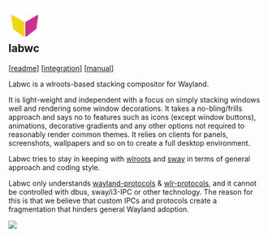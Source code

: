 <h2><img src="img/labwc.png" alt="labwc" height="64px" /><br />labwc</h2>

[<a href="https://github.com/labwc/labwc#readme">readme</a>]
[<a href="integration.html">integration</a>]
[<a href="manual.html">manual</a>]

Labwc is a wlroots-based stacking compositor for Wayland.

It is light-weight and independent with a focus on simply stacking windows well and rendering some window decorations. It takes a no-bling/frills approach and says no to features such as icons (except window buttons), animations, decorative gradients and any other options not required to reasonably render common themes. It relies on clients for panels, screenshots, wallpapers and so on to create a full desktop environment.

Labwc tries to stay in keeping with [wlroots] and [sway] in terms of general approach and coding style.

Labwc only understands [wayland-protocols] &amp; [wlr-protocols], and it cannot be controlled with dbus, sway/i3-IPC or other technology. The reason for this is that we believe that custom IPCs and protocols create a fragmentation that hinders general Wayland adoption.

<a href="https://i.imgur.com/vOelinTl.png"><img src="https://i.imgur.com/vOelinT.png"></a>

[wlroots]: https://gitlab.freedesktop.org/wlroots/wlroots
[sway]: https://github.com/swaywm 
[wayland-protocols]: https://gitlab.freedesktop.org/wayland/wayland-protocols
[wlr-protocols]: https://gitlab.freedesktop.org/wlroots/wlr-protocols 
